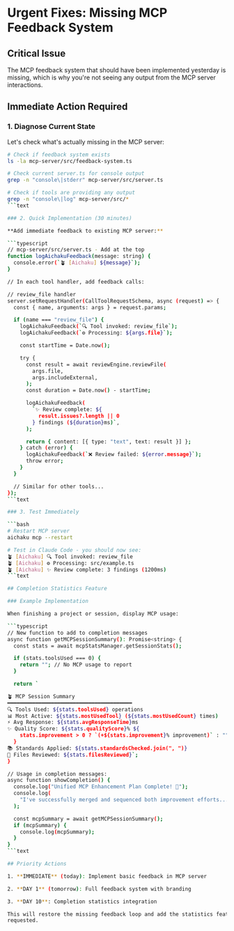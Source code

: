 # Urgent Fixes: Missing MCP Feedback System

## Critical Issue

The MCP feedback system that should have been implemented yesterday is missing,
which is why you're not seeing any output from the MCP server interactions.

## Immediate Action Required

### 1. Diagnose Current State

Let's check what's actually missing in the MCP server:

````bash
# Check if feedback system exists
ls -la mcp-server/src/feedback-system.ts

# Check current server.ts for console output
grep -n "console\|stderr" mcp-server/src/server.ts

# Check if tools are providing any output
grep -n "console\|log" mcp-server/src/*
```text

### 2. Quick Implementation (30 minutes)

**Add immediate feedback to existing MCP server:**

```typescript
// mcp-server/src/server.ts - Add at the top
function logAichakuFeedback(message: string) {
  console.error(`🪴 [Aichaku] ${message}`);
}

// In each tool handler, add feedback calls:

// review_file handler
server.setRequestHandler(CallToolRequestSchema, async (request) => {
  const { name, arguments: args } = request.params;

  if (name === "review_file") {
    logAichakuFeedback(`🔍 Tool invoked: review_file`);
    logAichakuFeedback(`⚙️ Processing: ${args.file}`);

    const startTime = Date.now();

    try {
      const result = await reviewEngine.reviewFile(
        args.file,
        args.includeExternal,
      );
      const duration = Date.now() - startTime;

      logAichakuFeedback(
        `✨ Review complete: ${
          result.issues?.length || 0
        } findings (${duration}ms)`,
      );

      return { content: [{ type: "text", text: result }] };
    } catch (error) {
      logAichakuFeedback(`❌ Review failed: ${error.message}`);
      throw error;
    }
  }

  // Similar for other tools...
});
```text

### 3. Test Immediately

```bash
# Restart MCP server
aichaku mcp --restart

# Test in Claude Code - you should now see:
🪴 [Aichaku] 🔍 Tool invoked: review_file
🪴 [Aichaku] ⚙️ Processing: src/example.ts
🪴 [Aichaku] ✨ Review complete: 3 findings (1200ms)
```text

## Completion Statistics Feature

### Example Implementation

When finishing a project or session, display MCP usage:

```typescript
// New function to add to completion messages
async function getMCPSessionSummary(): Promise<string> {
  const stats = await mcpStatsManager.getSessionStats();

  if (stats.toolsUsed === 0) {
    return ""; // No MCP usage to report
  }

  return `

🪴 MCP Session Summary
━━━━━━━━━━━━━━━━━━━━━━━━━━━━━━━━━━━━━━━━
🔍 Tools Used: ${stats.toolsUsed} operations
📊 Most Active: ${stats.mostUsedTool} (${stats.mostUsedCount} times)
⚡ Avg Response: ${stats.avgResponseTime}ms
✨ Quality Score: ${stats.qualityScore}% ${
    stats.improvement > 0 ? `(+${stats.improvement}% improvement)` : ""
  }
📚 Standards Applied: ${stats.standardsChecked.join(", ")}
🎯 Files Reviewed: ${stats.filesReviewed}`;
}

// Usage in completion messages:
async function showCompletion() {
  console.log("Unified MCP Enhancement Plan Complete! 🌿");
  console.log(
    "I've successfully merged and sequenced both improvement efforts...",
  );

  const mcpSummary = await getMCPSessionSummary();
  if (mcpSummary) {
    console.log(mcpSummary);
  }
}
```text

## Priority Actions

1. **IMMEDIATE** (today): Implement basic feedback in MCP server

2. **DAY 1** (tomorrow): Full feedback system with branding

3. **DAY 10**: Completion statistics integration

This will restore the missing feedback loop and add the statistics feature you
requested.
````
